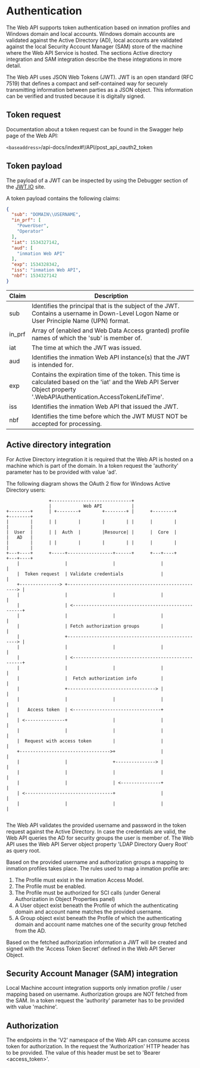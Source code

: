 # Authentication

The Web API supports token authentication based on inmation profiles and Windows domain and local accounts. Windows domain accounts are validated against the Active Directory (AD), local accounts are validated against the local Security Account Manager (SAM) store of the machine where the Web API Service is hosted. The sections Active directory integration and SAM integration describe the these integrations in more detail.

The Web API uses JSON Web Tokens (JWT). JWT is an open standard (RFC 7519) that defines a compact and self-contained way for securely transmitting information between parties as a JSON object. This information can be verified and trusted because it is digitally signed.

## Token request

Documentation about a token request can be found in the Swagger help page of the Web API:

`<baseaddress>`/api-docs/index#!/API/post_api_oauth2_token

## Token payload

The payload of a JWT can be inspected by using the Debugger section of the [JWT.IO](https://jwt.io) site.

A token payload contains the following claims:

```json
{
  "sub": "DOMAIN\\USERNAME",
  "in_prf": [
    "PowerUser",
    "Operator"
  ],
  "iat": 1534327142,
  "aud": [
    "inmation Web API"
  ],
  "exp": 1534328342,
  "iss": "inmation Web API",
  "nbf": 1534327142
}
```

| Claim | Description |
| ----- | ----------- |
| sub | Identifies the principal that is the subject of the JWT. Contains a username in Down-Level Logon Name or User Principle Name (UPN) format.|
| in_prf | Array of (enabled and Web Data Access granted) profile names of which the 'sub' is member of.
| iat | The time at which the JWT was issued.|
| aud | Identifies the inmation Web API instance(s) that the JWT is intended for.|
| exp | Contains the expiration time of the token. This time is calculated based on the 'iat' and the Web API Server Object property '.WebAPIAuthentication.AccessTokenLifeTime'.|
| iss | Identifies the inmation Web API that issued the JWT.|
| nbf | Identifies the time before which the JWT MUST NOT be accepted for processing.|

## Active directory integration

For Active Directory integration it is required that the Web API is hosted on a machine which is part of the domain. In a token request the 'authority' parameter has to be provided with value 'ad'.

The following diagram shows the OAuth 2 flow for Windows Active Directory users:

```ascii
                +------------------------------+
                |            Web API           |
+--------+      | +--------+        +--------+ |      +--------+        +--------+
|        |      | |        |        |        | |      |        |        |        |
|  User  |      | |  Auth  |        |Resource| |      |  Core  |        |   AD   |
|        |      | |        |        |        | |      |        |        |        |
+---+----+      +-----+-----------------+------+      +---+----+        +---+----+
    |                 |                 |                 |                 |
    |  Token request  | Validate credentials              |                 |
    +---------------> +---------------------------------------------------> |
    |                 |                 |                 |                 |
    |                 | <---------------------------------------------------+
    |                 |                 |                 |                 |
    |                 | Fetch authorization groups        |                 |
    |                 +---------------------------------------------------> |
    |                 |                 |                 |                 |
    |                 | <---------------------------------------------------+
    |                 |                 |                 |                 |
    |                 |  Fetch authorization info         |                 |
    |                 +---------------------------------> |                 |
    |                 |                 |                 |                 |
    |   Access token  | <---------------------------------+                 |
    | <---------------+                 |                 |                 |
    |                 |                 |                 |                 |
    |  Request with access token        |                 |                 |
    +---------------------------------->+                 |                 |
    |                 |                 +---------------> |                 |
    |                 |                 |                 |                 |
    |                 |                 | <---------------+                 |
    | <---------------------------------+                 |                 |
    |                 |                 |                 |                 |


```

The Web API validates the provided username and password in the token request against the Active Directory. In case the credentials are valid, the Web API queries the AD for security groups the user is member of. The Web API uses the Web API Server object property 'LDAP Directory Query Root' as query root.

Based on the provided username and authorization groups a mapping to inmation profiles takes place. The rules used to map a inmation profile are:

1) The Profile must exist in the inmation Access Model.
2) The Profile must be enabled.
3) The Profile must be authorized for SCI calls (under General Authorization in Object Properties panel)
4) A User object exist beneath the Profile of which the authenticating domain and account name matches the provided username.
5) A Group object exist beneath the Profile of which the authenticating domain and account name matches one of the security group fetched from the AD.

Based on the fetched authorization information a JWT will be created and signed with the 'Access Token Secret' defined in the Web API Server Object.

## Security Account Manager (SAM) integration

Local Machine account integration supports only inmation profile / user mapping based on username. Authorization groups are NOT fetched from the SAM. In a token request the 'authority' parameter has to be provided with value 'machine'.

## Authorization

The endpoints in the 'V2' namespace of the Web API can consume access token for authorization. In the request the 'Authorization' HTTP header has to be provided. The value of this header must be set to 'Bearer <access_token>'.
